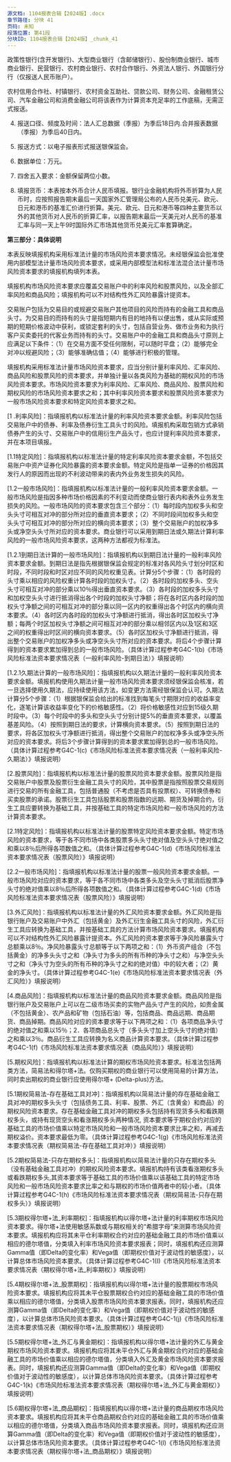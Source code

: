 ```yaml
---
源文档: 1104报表合辑【2024版】.docx
章节路径: 分块 41
页码: 未知
段落位置: 第41段
分块ID: 1104报表合辑【2024版】_chunk_41
---
```


政策性银行(含开发银行)、大型商业银行（含邮储银行）、股份制商业银行、城市商业银行、民营银行、农村商业银行、农村合作银行、外资法人银行、外国银行分行（仅报送人民币账户）。

农村信用合作社、村镇银行、农村资金互助社、贷款公司、财务公司、金融租赁公司、汽车金融公司和消费金融公司将该表作为计算资本充足率的工作底稿，无需正式报送。

4. 报送口径、频度及时间：法人汇总数据（季报）为季后18日内.合并报表数据（季报）为季后40日内。

5. 报送方式：以电子报表形式报送银保监会。

6. 数据单位：万元。

7. 四舍五入要求：金额保留两位小数。

8. 填报货币：本表按本外币合计人民币填报。银行业金融机构将外币折算为人民币时，应按照报告期末最后一天国家外汇管理局公布的人民币兑美元、欧元、日元和港币的基准汇价进行折算。美元、欧元、日元和港币等四种主要货币以外的其他货币对人民币的折算汇率，以报告期末最后一天美元对人民币的基准汇率与同一天上午9时国际外汇市场其他货币兑美元汇率套算确定。

**第三部分：具体说明**

本表反映填报机构采用标准法计量的市场风险资本要求情况。未经银保监会批准使用内部模型法计量市场风险资本要求，或采用内部模型法和标准法混合法计量市场风险资本要求的填报机构填列本表。

填报机构市场风险资本要求应覆盖交易账户中的利率风险和股票风险，以及全部汇率风险和商品风险；填报机构可以不对结构性外汇风险暴露计提资本。

交易账户包括为交易目的或规避交易账户其他项目的风险而持有的金融工具和商品头寸。为交易目的而持有的头寸是指短期内有目的地持有以便出售，或从实际或预期的短期价格波动中获利，或锁定套利的头寸，包括自营业务、做市业务和为执行客户买卖委托的代客业务而持有的头寸。交易账户中的金融工具和商品头寸原则上应满足以下条件：（1）在交易方面不受任何限制，可以随时平盘；（2）能够完全对冲以规避风险；（3）能够准确估值；（4）能够进行积极的管理。

填报机构采用标准法计量市场风险资本要求，应当分别计量利率风险、汇率风险、商品风险和股票风险的资本要求，并单独计量以各类风险为基础的期权风险的市场风险资本要求。市场风险资本要求为利率风险、汇率风险、商品风险、股票风险和期权风险的市场风险资本要求之和；其中利率风险资本要求和股票风险资本要求为一般市场风险资本要求和特定风险资本要求之和。

[1 .利率风险]：指填报机构以标准法计量的利率风险资本要求金额。利率风险包括交易账户中的债券、利率及债券衍生工具头寸的风险。填报机构采取包销方式承销债券产生的头寸、交易账户中的信用衍生产品头寸，也应计提利率风险资本要求，并在本项目填报。

[1.1特定风险]：指填报机构以标准法计量的特定利率风险资本要求金额，不包括交易账户中资产证券化风险暴露的资本要求金额。特定风险是指单一证券的价格因其发行人的原因而出现的不利波动带来的表内外业务发生损失的风险。

[1.2一般市场风险]：指填报机构以标准法计量的一般利率风险资本要求金额。一般市场风险是指因多种市场价格因素的不利变动而使商业银行表内和表外业务发生损失的风险。一般市场风险的资本要求包含三个部分：（1）每时段内加权多头和空头头寸可相互对冲的部分所对应的垂直资本要求；（2）不同时段间加权多头和空头头寸可相互对冲的部分所对应的横向资本要求；（3）整个交易账户的加权净多头或净空头头寸所对应的资本要求。商业银行可以采用到期日法或久期法计算利率风险的一般市场风险资本要求，这两种方法都视为标准法。

[1.2.1到期日法计算的一般市场风险]：指填报机构以到期日法计量的一般利率风险资本要求金额。到期日法是指先根据银保监会规定的标准对各风险头寸划分时区和时段，不同时段和时区对应不同的风险权重见表。计算分5个步骤：（1）各时段的头寸乘以相应的风险权重计算各时段的加权头寸。（2）各时段的加权多头、空头头寸可相互对冲的部分乘以10％得出垂直资本要求。（3）各时段的加权多头头寸和加权空头头寸进行抵消得出各个时段的加权头寸净额；将在各时区内各时段的加权头寸净额之间的可相互对冲的部分乘以同一区内的权重得出各个时区内的横向资本要求。（4）各时区内各时段的加权头寸净额进行抵消，得出各时区加权头寸净额；每两个时区加权头寸净额之间可相互对冲的部分乘以相邻区内以及1区和3区之间的权重得出时区间的横向资本要求。（5）各时区加权头寸净额进行抵消，得出整个交易账户的加权净多头或净空头头寸所对应的资本要求。将后4个步骤计算得到的资本要求累加得到总的一般市场风险。（具体计算过程参考G4C-1(b)《市场风险标准法资本要求情况表（一般利率风险-到期日法）》填报说明）

[1.2.1久期法计算的一般市场风险]：指填报机构以久期法计量的一般利率风险资本要求金额。填报机构使用久期法计量一般市场风险资本要求须经银保监会核准，若一旦选择使用久期法，应持续使用该方法，如变更方法需经银保监会认可。久期法计算分5个步骤：（1）根据银保监会给出的标准找到每笔头寸期限对应的收益率变化，逐笔计算该收益率变化下的价格敏感性。（2）将价格敏感性对应到15级久期时段中。（3）每个时段中的多头和空头头寸分别计提5%的垂直资本要求，以覆盖基差风险。（4）按照到期日法的要求，计算横向资本要求。（5）按照到期日法的要求，将各区加权头寸净额进行抵消，得出整个交易账户的加权净多头或净空头所对应的资本要求。将后3个步骤计算得到的资本要求累加得到总的一般市场风险。（具体计算过程参考G4C-1(c)《市场风险标准法资本要求情况表（一般利率风险-久期法）》填报说明）

[2.股票风险]：指填报机构以标准法计量的股票风险资本要求金额。股票风险是指交易账户中股票及股票衍生金融工具头寸的风险，其中股票是指按照股票交易规则进行交易的所有金融工具，包括普通股（不考虑是否具有投票权）、可转换债券和买卖股票的承诺。股票衍生工具包括股票和股票指数的远期、期货及掉期合约，衍生工具应要转换为基础工具，并按基础工具的特定市场风险和一般市场风险的方法计算资本要求。

[2.1特定风险]：指填报机构以标准法计量的股票特定风险资本要求金额。特定市场风险的资本要求，等于各不同市场中各类股票多头头寸绝对值及空头头寸绝对值之和乘以8％后所得各项数值之和。（具体计算过程参考G4C-1(d)《市场风险标准法资本要求情况表（股票风险）》填报说明）

[2.2一般市场风险]：指填报机构以标准法计量的股票一般风险资本要求金额。一般市场风险对应的资本要求，等于各不同市场中各类多头及空头头寸抵消后股票净头寸的绝对值乘以8％后所得各项数值之和。（具体计算过程参考G4C-1(d)《市场风险标准法资本要求情况表（股票风险）》填报说明）

[3.外汇风险]：指填报机构以标准法计量的外汇风险资本要求金额。外汇风险是指银行账户及交易账户中外汇（包括黄金）及外汇衍生金融工具头寸的风险，外汇衍生工具应转换为基础工具，并按基础工具的方法计算市场风险资本要求。填报机构可以不对结构性外汇风险暴露计提资本。外汇风险的资本要求等于净风险暴露头寸总额乘以8％。净风险暴露头寸总额等于以下两项之和：（1）外币资产组合（不包括黄金）的净多头头寸之和（净头寸为多头的所有币种的净头寸之和）与净空头头寸之和（净头寸为空头的所有币种的净头寸之和的绝对值）中的较大者；（2）黄金的净头寸。（具体计算过程参考G4C-1(e)《市场风险标准法资本要求情况表（外汇风险）》填报说明）

[4.商品风险]：指填报机构以标准法计量的商品风险资本要求金额。商品风险是指银行账户及交易账户上可以在二级市场买卖的实物产品头寸产生的风险，如贵金属（不包括黄金）、农产品和矿物（包括石油）等，包括商品、商品远期、商品期货、商品掉期。商品风险对应的资本要求等于以下两项之和：（1）各项商品净头寸的绝对值之和乘以15％；2．各项商品总头寸（多头头寸加上空头头寸的绝对值）之和乘以3％。商品衍生工具应转换为名义商品计算资本要求。（具体计算过程参考G4C-1(f)《市场风险标准法资本要求情况表（商品风险）》填报说明）

[5.期权风险]：指填报机构以标准法计算的期权市场风险资本要求。标准法包括两类方法，简易法和得尔塔+法。仅购买期权的商业银行可以使用简易的计算方法，同时卖出期权的商业银行应使用得尔塔+ (Delta-plus)方法。

[5.1期权简易法-存在基础工具对冲]：指填报机构以简易法计量的存在基础金融工具对冲的期权多头头寸（包括债务工具、利率、股票、外汇（含黄金）和商品）的期权风险资本要求。存在基础金融工具对冲的期权多头包括持有现货多头和看跌期权多头，或持有现货空头和看涨期权多头两种情况, 资本要求等于期权合约对应的基础工具的市场价值乘以特定市场风险和一般市场风险资本要求比率之和，再减去期权溢价。资本要求最低为零。（具体计算过程参考G4C-1(g)《市场风险标准法资本要求情况表（期权简易法-存在基础工具对冲）》填报说明）

[5.2期权简易法-只存在期权多头]：指填报机构以简易法计量的只存在期权多头（没有基础金融工具对冲）的期权风险资本要求。填报机构持有该类看涨期权多头或看跌期权多头,其资本要求等于基础工具的市场价值乘以该基础工具的特定市场风险和一般市场风险资本要求比率之和与期权的市场价值两者中的较小者。（具体计算过程参考G4C-1(h)《市场风险标准法资本要求情况表（期权简易法-只存在期权多头）》填报说明）

[5.3期权得尔塔+法\_利率期权]：指填报机构以得尔塔+法计量的利率期权市场风险资本要求。得尔塔+法使用敏感系数或与期权相关的“希腊字母”来测算市场风险资本要求。填报机构应将其未平仓利率期权合约对应的基础金融工具的市场价值乘以相应的德尔塔值，分类填入利率市场风险资本要求报表；同时，填报机构还应测算Gamma值（即Delta的变化率）和Vega值（即期权价值对于波动性的敏感度），以计算总体市场风险资本要求。（具体计算过程参考G4C-1(I)《市场风险标准法资本要求情况表（期权得尔塔+法\_利率期权）》填报说明）

[5.4期权得尔塔+法\_股票期权]：指填报机构以得尔塔+法计量的股票期权市场风险资本要求。填报机构应将其未平仓股票期权合约对应的基础金融工具的市场价值乘以相应的德尔塔值，分类填入股票市场风险资本要求报表。同时，填报机构还应测算Gamma值（即Delta的变化率）和Vega值（即期权价值对于波动性的敏感度），以计算总体市场风险资本要求。（具体计算过程参考G4C-1(j)《市场风险标准法资本要求情况表（期权得尔塔+法\_股票期权）》填报说明）

[5.5期权得尔塔+法\_外汇与黄金期权]：指填报机构以得尔塔+法计量的外汇与黄金期权市场风险资本要求。填报机构应将其未平仓外汇与黄金期权合约对应的基础金融工具的市场价值乘以相应的德尔塔值，分类填入外汇及黄金市场风险资本要求报表。同时，填报机构还应测算Gamma值（即Delta的变化率）和Vega值（即期权价值对于波动性的敏感度），以计算总体市场风险资本要求。（具体计算过程参考G4C-1(k)《市场风险标准法资本要求情况表（期权得尔塔+法\_外汇与黄金期权）》填报说明）

[5.6期权得尔塔+法\_商品期权]：指填报机构以得尔塔+法计量的商品期权市场风险资本要求。填报机构应将其未平仓商品期权合约对应的基础金融工具的市场价值乘以相应的德尔塔值，分类填入商品市场风险资本要求报表。同时，填报机构还应测算Gamma值（即Delta的变化率）和Vega值（即期权价值对于波动性的敏感度），以计算总体市场风险资本要求。（具体计算过程参考G4C-1(l)《市场风险标准法资本要求情况表（期权得尔塔+法\_商品期权）》填报说明）